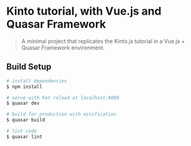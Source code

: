 # Kinto tutorial, with Vue.js and Quasar Framework

> A minimal project that replicates the Kinto.js tutorial in a Vue.js + Quasar Framework environment.

## Build Setup

``` bash
# install dependencies
$ npm install

# serve with hot reload at localhost:8080
$ quasar dev

# build for production with minification
$ quasar build

# lint code
$ quasar lint
```
